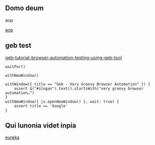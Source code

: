 ## Domo deum

aop

[aop](http://www.iteye.com/topic/1116696)

## geb test

[geb-tutorial-browser-automation-testing-using-geb-tool](http://www.softwaretestinghelp.com/geb-tutorial-browser-automation-testing-using-geb-tool/)

    waitFor()

    withNewWindow()

    withWindow({ title == "Geb - Very Groovy Browser Automation" }) {
        assert $("#slogan").text().startsWith("very groovy browser automation…")
    }
    withNewWindow({ js.openNewWindow() }, wait: true) {
        assert title == 'Google'
    }

## Qui Iunonia videt inpia


[eureka](https://skyao.gitbooks.io/learning-microservice/content/implementation/core/registry/eureka.html)
